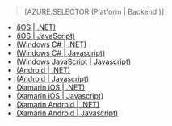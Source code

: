 > [AZURE.SELECTOR (Platform | Backend )]
- [(iOS | .NET)](/zh-cn/documentation/articles/mobile-services-dotnet-backend-ios-get-started-push/)
- [(iOS | JavaScript)](/zh-cn/documentation/articles/mobile-services-javascript-backend-ios-get-started-push/)
- [(Windows C# | .NET)](/zh-cn/documentation/articles/mobile-services-dotnet-backend-windows-universal-dotnet-get-started-push/)
- [(Windows C# | Javascript)](/zh-cn/documentation/articles/mobile-services-javascript-backend-windows-universal-dotnet-get-started-push/)
- [(Windows JavaScript | Javascript)](/zh-cn/documentation/articles/mobile-services-javascript-backend-windows-universal-javascript-get-started-push/)
- [(Android | .NET)](/zh-cn/documentation/articles/mobile-services-dotnet-backend-android-get-started-push/)
- [(Android | Javascript)](/zh-cn/documentation/articles/mobile-services-javascript-backend-android-get-started-push/)
- [(Xamarin iOS | .NET)](/zh-cn/documentation/articles/mobile-services-dotnet-backend-xamarin-ios-get-started-push/)
- [(Xamarin iOS | Javascript)](/zh-cn/documentation/articles/partner-xamarin-mobile-services-ios-get-started-push/)
- [(Xamarin Android | .NET)](/zh-cn/documentation/articles/mobile-services-dotnet-backend-xamarin-android-get-started-push/)
- [(Xamarin Android | Javascript)](/zh-cn/documentation/articles/partner-xamarin-mobile-services-android-get-started-push/)

<!---HONumber=74-->